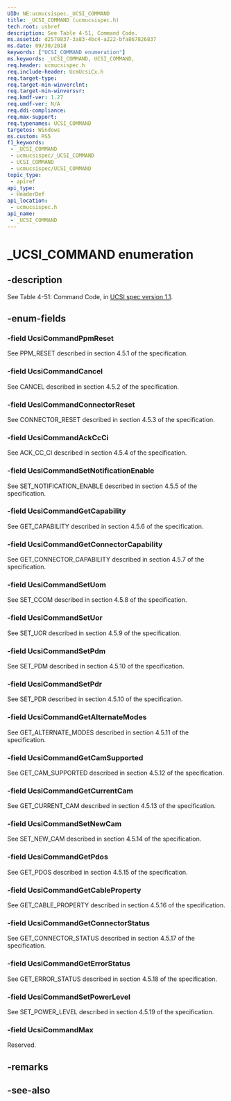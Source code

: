 ```yaml
---
UID: NE:ucmucsispec._UCSI_COMMAND
title: _UCSI_COMMAND (ucmucsispec.h)
tech.root: usbref
description: See Table 4-51, Command Code.
ms.assetid: d2570837-3a83-4bc4-a222-bfa867826837
ms.date: 09/30/2018
keywords: ["UCSI_COMMAND enumeration"]
ms.keywords: _UCSI_COMMAND, UCSI_COMMAND,
req.header: ucmucsispec.h
req.include-header: UcmUcsiCx.h
req.target-type: 
req.target-min-winverclnt: 
req.target-min-winversvr: 
req.kmdf-ver: 1.27
req.umdf-ver: N/A
req.ddi-compliance: 
req.max-support: 
req.typenames: UCSI_COMMAND
targetos: Windows
ms.custom: RS5
f1_keywords:
 - _UCSI_COMMAND
 - ucmucsispec/_UCSI_COMMAND
 - UCSI_COMMAND
 - ucmucsispec/UCSI_COMMAND
topic_type:
 - apiref
api_type:
 - HeaderDef
api_location:
 - ucmucsispec.h
api_name:
 - _UCSI_COMMAND
---
```


# _UCSI_COMMAND enumeration


## -description

See Table 4-51: Command Code, in [UCSI spec version 1.1](https://www.intel.com/content/dam/www/public/us/en/documents/technical-specifications/usb-type-c-ucsi-spec.pdf).

## -enum-fields

### -field UcsiCommandPpmReset

See PPM_RESET described in section 4.5.1 of the specification.

### -field UcsiCommandCancel

See CANCEL described in section 4.5.2 of the specification.

### -field UcsiCommandConnectorReset

See CONNECTOR_RESET described in section 4.5.3 of the specification.

### -field UcsiCommandAckCcCi

See ACK_CC_CI described in section 4.5.4 of the specification.

### -field UcsiCommandSetNotificationEnable

See SET_NOTIFICATION_ENABLE described in section 4.5.5 of the specification.

### -field UcsiCommandGetCapability 

See GET_CAPABILITY described in section 4.5.6 of the specification.

### -field UcsiCommandGetConnectorCapability 

See GET_CONNECTOR_CAPABILITY described in section 4.5.7 of the specification.

### -field UcsiCommandSetUom 

See SET_CCOM described in section 4.5.8 of the specification.

### -field UcsiCommandSetUor 

See SET_UOR described in section 4.5.9 of the specification.

### -field UcsiCommandSetPdm 

See SET_PDM described in section 4.5.10 of the specification.

### -field UcsiCommandSetPdr 

See SET_PDR described in section 4.5.10 of the specification.

### -field UcsiCommandGetAlternateModes 

See GET_ALTERNATE_MODES described in section 4.5.11 of the specification.

### -field UcsiCommandGetCamSupported 

See GET_CAM_SUPPORTED described in section 4.5.12 of the specification.

### -field UcsiCommandGetCurrentCam 

See GET_CURRENT_CAM described in section 4.5.13 of the specification.

### -field UcsiCommandSetNewCam 

See SET_NEW_CAM described in section 4.5.14 of the specification.

### -field UcsiCommandGetPdos 

See GET_PDOS described in section 4.5.15 of the specification.

### -field UcsiCommandGetCableProperty 

See GET_CABLE_PROPERTY described in section 4.5.16 of the specification.

### -field UcsiCommandGetConnectorStatus 

See GET_CONNECTOR_STATUS described in section 4.5.17 of the specification.

### -field UcsiCommandGetErrorStatus 

See GET_ERROR_STATUS described in section 4.5.18 of the specification.

### -field UcsiCommandSetPowerLevel 

See SET_POWER_LEVEL described in section 4.5.19 of the specification.

### -field UcsiCommandMax 

Reserved.

## -remarks

## -see-also

